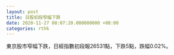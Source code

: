 ```yaml
---
layout: post
title: 日股初段窄幅下跌
date: 2020-11-27 08:07:20.000000000 +08:00
categories: rthk
---
```


東京股市窄幅下跌，日經指數初段報26531點，下跌5點，跌幅0.02%。
